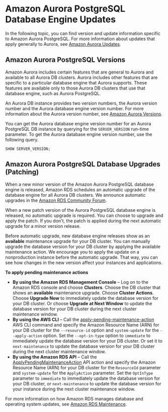 # Amazon Aurora PostgreSQL Database Engine Updates<a name="AuroraPostgreSQL.Updates"></a>

In the following topic, you can find version and update information specific to Amazon Aurora PostgreSQL\. For more information about updates that apply generally to Aurora, see [Amazon Aurora Updates](AuroraMySQL.Updates.md)\.

## Amazon Aurora PostgreSQL Versions<a name="AuroraPostgreSQL.Updates.Versions"></a>

Amazon Aurora includes certain features that are general to Aurora and available to all Aurora DB clusters\. Aurora includes other features that are specific to a particular database engine that Aurora supports\. These features are available only to those Aurora DB clusters that use that database engine, such as Aurora PostgreSQL\.

An Aurora DB instance provides two version numbers, the Aurora version number and the Aurora database engine version number\. For more information about the Aurora version number, see [Amazon Aurora Versions](Aurora.Updates.md#Aurora.Updates.Versions)\.

You can get the Aurora database engine version number for an Aurora PostgreSQL DB instance by querying for the `SERVER_VERSION` run\-time parameter\. To get the Aurora database engine version number, use the following query\.

```
SHOW SERVER_VERSION;
```

## Amazon Aurora PostgreSQL Database Upgrades \(Patching\)<a name="AuroraPostgreSQL.Updates.Patching"></a>

When a new minor version of the Amazon Aurora PostgreSQL database engine is released, Amazon RDS schedules an automatic upgrade of the database engine for all Aurora DB clusters\. We announce automatic upgrades in the [Amazon RDS Community Forum](https://forums.aws.amazon.com/forum.jspa?forumID=60)\.

When a new patch version of the Aurora PostgreSQL database engine is released, no automatic upgrade is required\. You can choose to upgrade and apply the patch\. If you don't, the patch is applied during the next automatic upgrade for a minor version release\. 

Before automatic upgrade, new database engine releases show as an **available** maintenance upgrade for your DB cluster\. You can manually upgrade the database version for your DB cluster by applying the available maintenance action\. We encourage you to apply the update on a nonproduction instance before the automatic upgrade\. That way, you can see how changes in the new version affect your instances and applications\.

**To apply pending maintenance actions**
+ **By using the Amazon RDS Management Console** – Log on to the Amazon RDS console and choose **Clusters**\. Choose the DB cluster that shows an **available** maintenance upgrade\. Choose **Cluster Actions**\. Choose **Upgrade Now** to immediately update the database version for your DB cluster\. Or choose **Upgrade at Next Window** to update the database version for your DB cluster during the next cluster maintenance window\. 
+ **By using the AWS CLI** – Call the [apply\-pending\-maintenance\-action](http://docs.aws.amazon.com/cli/latest/reference/rds/apply-pending-maintenance-action.html) AWS CLI command and specify the Amazon Resource Name \(ARN\) for your DB cluster for the `--resource-id` option and `system-update` for the `--apply-action` option\. Set the `--opt-in-type` option to `immediate` to immediately update the database version for your DB cluster\. Or set it to `next-maintenance` to update the database version for your DB cluster during the next cluster maintenance window\. 
+ **By using the Amazon RDS API** – Call the [ApplyPendingMaintenanceAction](http://docs.aws.amazon.com/AmazonRDS/latest/APIReference/API_ApplyPendingMaintenanceAction.html) API action and specify the Amazon Resource Name \(ARN\) for your DB cluster for the `ResourceId` parameter and `system-update` for the `ApplyAction` parameter\. Set the `OptInType` parameter to `immediate` to immediately update the database version for your DB cluster, or `next-maintenance` to update the database version for your instance during the next cluster maintenance window\. 

For more information on how Amazon RDS manages database and operating system updates, see [Amazon RDS Maintenance](USER_UpgradeDBInstance.Maintenance.md)\. 